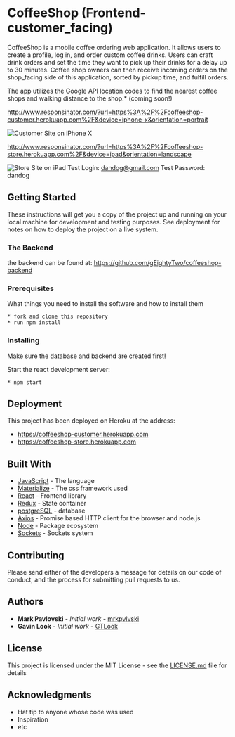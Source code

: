 # CoffeeShop (Frontend-customer_facing)

CoffeeShop is a mobile coffee ordering web application.  It allows users to create a profile, log in, and order custom coffee drinks. Users can craft drink orders and set the time they want to pick up their drinks for a delay up to 30 minutes.  Coffee shop owners can then receive incoming orders on the shop_facing side of this application, sorted by pickup time, and fulfill orders.

The app utilizes the Google API location codes to find the nearest coffee shops and walking distance to the shop.* (coming soon!)

http://www.responsinator.com/?url=https%3A%2F%2Fcoffeeshop-customer.herokuapp.com%2F&device=iphone-x&orientation=portrait

![Customer Site on iPhone X](https://i.imgur.com/4n7bFQZ.png)

http://www.responsinator.com/?url=https%3A%2F%2Fcoffeeshop-store.herokuapp.com%2F&device=ipad&orientation=landscape

![Store Site on iPad](https://i.imgur.com/jNlLr4a.png)
Test Login: dandog@gmail.com
Test Password: dandog

## Getting Started

These instructions will get you a copy of the project up and running on your local machine for development and testing purposes. See deployment for notes on how to deploy the project on a live system.

### The Backend

the backend can be found at: https://github.com/gEightyTwo/coffeeshop-backend

### Prerequisites

What things you need to install the software and how to install them

```shell
* fork and clone this repository
* run npm install
```

### Installing

Make sure the database and backend are created first!

Start the react development server:

```shell
* npm start
```


## Deployment

This project has been deployed on Heroku at the address:
* https://coffeeshop-customer.herokuapp.com
* https://coffeeshop-store.herokuapp.com

## Built With

* [JavaScript](https://www.javascript.com/) - The language
* [Materialize](https://materializecss.com/) - The css framework used
* [React](https://reactjs.org/) - Frontend library
* [Redux](https://redux.js.org/) - State container
* [postgreSQL](https://www.postgresql.org/) - database
* [Axios](https://github.com/axios/axios) - Promise based HTTP client for the browser and node.js
* [Node](https://nodejs.org/en/) - Package ecosystem
* [Sockets](https://sockets.io) - Sockets system


## Contributing

Please send either of the developers a message for details on our code of conduct, and the process for submitting pull requests to us.

## Authors

* **Mark Pavlovski** - *Initial work* - [mrkpvlvski](https://github.com/mrkpvlvski)
* **Gavin Look** - *Initial work* - [GTLook](https://github.com/GTLook/)

## License

This project is licensed under the MIT License - see the [LICENSE.md](LICENSE.md) file for details

## Acknowledgments

* Hat tip to anyone whose code was used
* Inspiration
* etc

